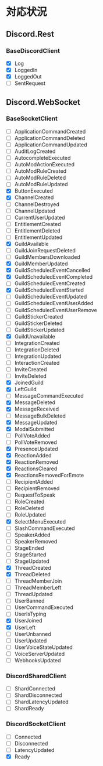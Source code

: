 
# 対応状況
## Discord.Rest
### BaseDiscordClient
- [x] Log
- [x] LoggedIn
- [x] LoggedOut
- [ ] SentRequest

## Discord.WebSocket
### BaseSocketClient
- [ ] ApplicationCommandCreated
- [ ] ApplicationCommandDeleted
- [ ] ApplicationCommandUpdated
- [ ] AuditLogCreated
- [ ] AutocompleteExecuted
- [ ] AutoModActionExecuted
- [ ] AutoModRuleCreated
- [ ] AutoModRuleDeleted
- [ ] AutoModRuleUpdated
- [x] ButtonExecuted
- [x] ChannelCreated
- [ ] ChannelDestroyed
- [ ] ChannelUpdated
- [ ] CurrentUserUpdated
- [ ] EntitlementCreated
- [ ] EntitlementDeleted
- [ ] EntitlementUpdated
- [x] GuildAvailable
- [ ] GuildJoinRequestDeleted
- [ ] GuildMembersDownloaded
- [x] GuildMemberUpdated
- [x] GuildScheduledEventCancelled
- [x] GuildScheduledEventCompleted
- [ ] GuildScheduledEventCreated
- [x] GuildScheduledEventStarted
- [ ] GuildScheduledEventUpdated
- [ ] GuildScheduledEventUserAdded
- [ ] GuildScheduledEventUserRemove
- [ ] GuildStickerCreated
- [ ] GuildStickerDeleted
- [ ] GuildStickerUpdated
- [x] GuildUnavailable
- [ ] IntegrationCreated
- [ ] IntegrationDeleted
- [ ] IntegrationUpdated
- [ ] InteractionCreated
- [ ] InviteCreated
- [ ] InviteDeleted
- [x] JoinedGuild
- [x] LeftGuild
- [ ] MessageCommandExecuted
- [x] MessageDeleted
- [x] MessageReceived
- [ ] MessageBulkDeleted
- [x] MessageUpdated
- [x] ModalSubmitted
- [ ] PollVoteAdded
- [ ] PollVoteRemoved
- [x] PresenceUpdated
- [x] ReactionAdded
- [x] ReactionRemoved
- [x] ReactionsCleared
- [x] ReactionsRemovedForEmote
- [ ] RecipientAdded
- [ ] RecipientRemoved
- [ ] RequestToSpeak
- [ ] RoleCreated
- [ ] RoleDeleted
- [ ] RoleUpdated
- [x] SelectMenuExecuted
- [ ] SlashCommandExecuted
- [ ] SpeakerAdded
- [ ] SpeakerRemoved
- [ ] StageEnded
- [ ] StageStarted
- [ ] StageUpdated
- [x] ThreadCreated
- [x] ThreadDeleted
- [ ] ThreadMemberJoin
- [ ] ThreadMemberLeft
- [ ] ThreadUpdated
- [ ] UserBanned
- [ ] UserCommandExecuted
- [ ] UserIsTyping
- [x] UserJoined
- [x] UserLeft
- [ ] UserUnbanned
- [ ] UserUpdated
- [ ] UserVoiceStateUpdated
- [ ] VoiceServerUpdated
- [ ] WebhooksUpdated

### DiscordSharedClient
- [ ] ShardConnected
- [ ] ShardDisconnected
- [ ] ShardLatencyUpdated
- [ ] ShardReady

### DiscordSocketClient
- [ ] Connected
- [ ] Disconnected
- [ ] LatencyUpdated
- [x] Ready
